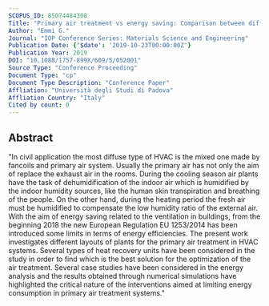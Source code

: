 ```yaml
---
SCOPUS_ID: 85074484308
Title: "Primary air treatment vs energy saving: Comparison between different design solutions"
Author: "Emmi G."
Journal: "IOP Conference Series: Materials Science and Engineering"
Publication Date: {'$date': '2019-10-23T00:00:00Z'}
Publication Year: 2019
DOI: "10.1088/1757-899X/609/5/052001"
Source Type: "Conference Proceeding"
Document Type: "cp"
Document Type Description: "Conference Paper"
Affliation: "Università degli Studi di Padova"
Affliation Country: "Italy"
Cited by count: 0
---
```


## Abstract
"In civil application the most diffuse type of HVAC is the mixed one made by fancoils and primary air system. Usually the primary air has not only the aim of replace the exhaust air in the rooms. During the cooling season air plants have the task of dehumidification of the indoor air which is humidified by the indoor humidity sources, like the human skin transpiration and breathing of the people. On the other hand, during the heating period the fresh air must be humidified to compensate the low humidity ratio of the external air. With the aim of energy saving related to the ventilation in buildings, from the beginning 2018 the new European Regulation EU 1253/2014 has been introduced some limits in terms of energy efficiencies. The present work investigates different layouts of plants for the primary air treatment in HVAC systems. Several types of heat recovery units have been considered in the study in order to find which is the best solution for the optimization of the air treatment. Several case studies have been considered in the energy analysis and the results obtained through numerical simulations have highlighted the critical nature of the interventions aimed at limiting energy consumption in primary air treatment systems."
